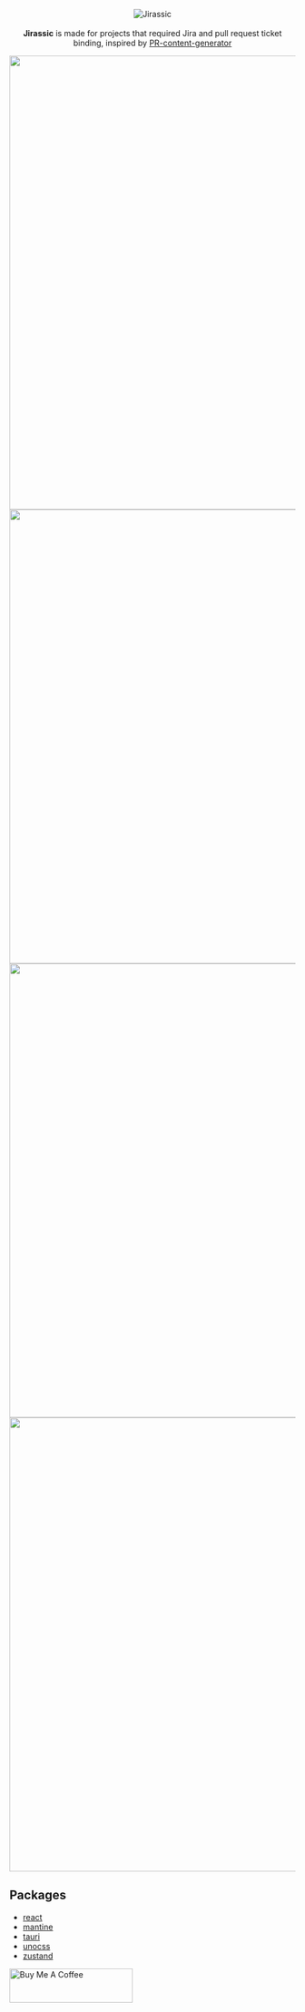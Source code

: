<p align="center">
<img src="https://user-images.githubusercontent.com/22793771/208934842-8201a15a-45a0-4274-bdbf-55a3d4f40eb2.png" alt="Jirassic">
<br>
<br>
<strong>Jirassic</strong> is made for projects that required Jira and pull request ticket binding, inspired by <a href="https://github.com/TomatoSoup0126/PR-content-generator">PR-content-generator</a>
</p>


<p align="center">
<img src="https://github.com/unickhow/jirassic/assets/22793771/e314f35b-a3e5-4a28-9e1a-f989257b71b3" alt="" width="800">

<img src="https://github.com/unickhow/jirassic/assets/22793771/ad6feae1-9bb9-453e-bb0e-5eb398575b51" alt="" width="800">

<img src="https://github.com/unickhow/jirassic/assets/22793771/ea618799-0132-4a8b-b504-b03827c36267" alt="" width="800">

<img src="https://github.com/unickhow/jirassic/assets/22793771/831b858d-4250-4004-885b-6c03a89bd133" alt="" width="800">
</p>

## Packages

- [react](https://beta.reactjs.org/)
- [mantine](https://mantine.dev/)
- [tauri](https://tauri.app/)
- [unocss](https://uno.antfu.me/)
- [zustand](https://github.com/pmndrs/zustand)


<a href="https://www.buymeacoffee.com/unickhow" target="_blank"><img src="https://cdn.buymeacoffee.com/buttons/v2/default-yellow.png" alt="Buy Me A Coffee" style="height: 60px !important;width: 217px !important;" ></a>
